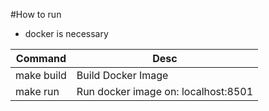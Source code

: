 #How to run

* docker is necessary

Command | Desc
------------ | -------------
make build | Build Docker Image
make run | Run docker image on: localhost:8501